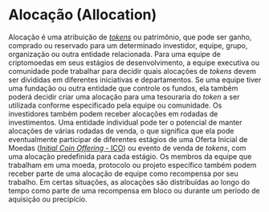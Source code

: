 # Alocação (Allocation)

Alocação é uma atribuição de [_tokens_](Token.md) ou patrimônio, que pode ser ganho, comprado ou reservado para um determinado investidor, equipe, grupo, organização ou outra entidade relacionada. Para uma equipe de criptomoedas em seus estágios de desenvolvimento, a equipe executiva ou comunidade pode trabalhar para decidir quais alocações de _tokens_ devem ser divididas em diferentes iniciativas e departamentos. Se uma equipe tiver uma fundação ou outra entidade que controle os fundos, ela também poderá decidir criar uma alocação para uma tesouraria do _token_ a ser utilizada conforme especificado pela equipe ou comunidade. Os investidores também podem receber alocações em rodadas de investimentos. Uma entidade individual pode ter o potencial de manter alocações de várias rodadas de venda, o que significa que ela pode eventualmente participar de diferentes estágios de uma Oferta Inicial de Moedas ([_Initial Coin Offering_ - ICO](ICO.md)) ou evento de venda de _tokens_, com uma alocação predefinida para cada estágio. Os membros da equipe que trabalham em uma moeda, protocolo ou projeto específico também podem receber parte de uma alocação de equipe como recompensa por seu trabalho. Em certas situações, as alocações são distribuídas ao longo do tempo como parte de uma recompensa em bloco ou durante um período de aquisição ou precipício.
